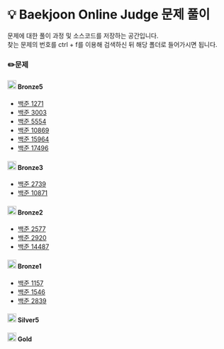 # :bulb: Baekjoon Online Judge 문제 풀이
문제에 대한 풀이 과정 및 소스코드를 저장하는 공간입니다.  
찾는 문제의 번호를 ctrl + f를 이용해 검색하신 뒤 해당 폴더로 들어가시면 됩니다.
 
### ✏️문제
#### <img src="https://d2gd6pc034wcta.cloudfront.net/tier/1-a.svg" width="20" height="20"> Bronze5
- [백준 1271](./BOJ_1271)
- [백준 3003](./BOJ_3003)
- [백준 5554](./BOJ_5554)
- [백준 10869](./BOJ_10869)
- [백준 15964](./BOJ_15964)
- [백준 17496](./BOJ_17496)

#### <img src="https://d2gd6pc034wcta.cloudfront.net/tier/1-a.svg" width="20" height="20"> Bronze3
- [백준 2739](./BOJ_2739)
- [백준 10871](./BOJ_10871)

#### <img src="https://d2gd6pc034wcta.cloudfront.net/tier/1-a.svg" width="20" height="20"> Bronze2
- [백준 2577](./BOJ_2577)
- [백준 2920](./BOJ_2920)
- [백준 14487](./BOJ_14487)

#### <img src="https://d2gd6pc034wcta.cloudfront.net/tier/1-a.svg" width="20" height="20"> Bronze1
- [백준 1157](./BOJ_1157)
- [백준 1546](./BOJ_1546)
- [백준 2839](./BOJ_2839)

#### <img src="https://d2gd6pc034wcta.cloudfront.net/tier/6-a.svg" width="20" height="20"> Silver5

#### <img src="https://d2gd6pc034wcta.cloudfront.net/tier/11-a.svg" width="20" height="20"> Gold
 
 </details>   


